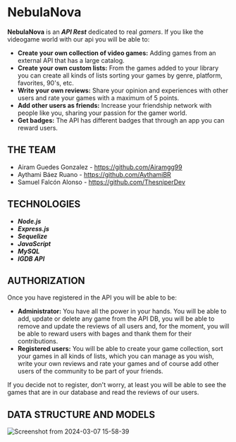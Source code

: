# **NebulaNova**


**NebulaNova** is an **_API Rest_** dedicated to real _gamers_. If you like the videogame world with our api you will be able to:
* **Create your own collection of video games:** Adding games from an external API that has a large catalog.
* **Create your own custom lists:** From the games added to your library you can create all kinds of lists sorting your games by genre, platform, favorites, 90's, etc.
* **Write your own reviews:** Share your opinion and experiences with other users and rate your games with a maximum of 5 points.
* **Add other users as friends:** Increase your friendship network with people like you, sharing your passion for the gamer world.
* **Get badges:** The API has different badges that through an app you can reward users.

## THE TEAM
* Airam Guedes Gonzalez   - https://github.com/Airamgg99
* Aythami Báez Ruano      - https://github.com/AythamiBR
* Samuel Falcón Alonso    - https://github.com/ThesniperDev

## TECHNOLOGIES
* **_Node.js_**
* **_Express.js_**
* **_Sequelize_**
* **_JavaScript_**
* **_MySQL_**
* **_IGDB API_**

## AUTHORIZATION
Once you have registered in the API you will be able to be:
* **Administrator:** You have all the power in your hands. You will be able to add, update or delete any game from the API DB, you will be able to remove and update the reviews of all users and, for the moment, you will be able to reward users with bages and thank them for their contributions.
* **Registered users:** You will be able to create your game collection, sort your games in all kinds of lists, which you can manage as you wish, write your own reviews and rate your games and of course add other users of the community to be part of your friends.

If you decide not to register, don't worry, at least you will be able to see the games that are in our database and read the reviews of our users.

## DATA STRUCTURE AND MODELS






![Screenshot from 2024-03-07 15-58-39](https://github.com/ThesniperDev/NebulaNova/assets/42233569/b8f03f5b-dbdf-4f47-98d8-8aaf99156c1f)
